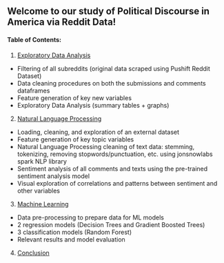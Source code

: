 ## Welcome to our study of Political Discourse in America via Reddit Data!


#### **Table of Contents**:

1) [Exploratory Data Analysis](/docs/eda.html) 
  - Filtering of all subreddits (original data scraped using Pushift Reddit Dataset)
  - Data cleaning procedures on both the submissions and comments dataframes
  - Feature generation of key new variables
  - Exploratory Data Analysis (summary tables + graphs)

2) [Natural Language Processing](docs/nlp.html)
  - Loading, cleaning, and exploration of an external dataset 
  - Feature generation of key topic variables
  - Natural Language Processing cleaning of text data: stemming, tokenizing, removing stopwords/punctuation, etc. using jonsnowlabs spark NLP library
  - Sentiment analysis of all comments and texts using the pre-trained sentiment analysis model
  - Visual exploration of correlations and patterns between sentiment and other variables

3) [Machine Learning](/docs/ml.html)
  - Data pre-processing to prepare data for ML models
  - 2 regression models (Decision Trees and Gradient Boosted Trees)
  - 3 classification models (Random Forest)
  - Relevant results and model evaluation 

4) [Conclusion](/docs/conclusion.html)
